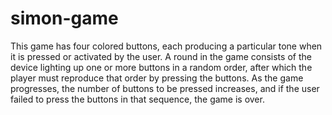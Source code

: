 # simon-game

 This game has four colored buttons, each producing a particular tone when it is pressed or activated by the user. A round in the game consists of the device lighting up one or more buttons in a random order, after which the player must reproduce that order by pressing the buttons. As the game progresses, the number of buttons to be pressed increases, and if the user failed to press the buttons in that sequence, the game is over.
